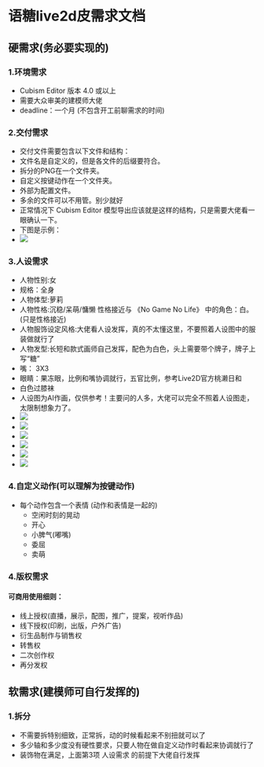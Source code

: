 # 语糖live2d皮需求文档

## 硬需求(务必要实现的)
### 1.环境需求
- Cubism Editor 版本 4.0 或以上
- 需要大众审美的建模师大佬
- deadline：一个月 (不包含开工前聊需求的时间)

### 2.交付需求
- 交付文件需要包含以下文件和结构：
- 文件名是自定义的，但是各文件的后缀要符合。
- 拆分的PNG在一个文件夹。
- 自定义按键动作在一个文件夹。
- 外部为配置文件。
- 多余的文件可以不用管。别少就好
- 正常情况下 Cubism Editor 模型导出应该就是这样的结构，只是需要大佬看一眼确认一下。
- 下图是示例：
- ![](./img/explorer_jdljAqBrtV.png)

### 3.人设需求
- 人物性别:女
- 规格：全身
- 人物体型:萝莉
- 人物性格:沉稳/呆萌/慵懒 性格接近与 《No Game No Life》 中的角色：白。(只是性格接近)
- 人物服饰设定风格:大佬看人设发挥，真的不太懂这里，不要照着人设图中的服装做就行了
- 人物发型:长短和款式画师自己发挥，配色为白色，头上需要带个牌子，牌子上写“糖”
- 嘴： 3X3
- 眼睛：果冻眼，比例和嘴协调就行，五官比例，参考Live2D官方桃濑日和
- 白色过膝袜
- 人设图为AI作画，仅供参考！主要问的人多，大佬可以完全不照着人设图走，太限制想象力了。
- ![](./img/00131-876210550.png)
- ![](./img/00150-2089675332.png)
- ![](./img/00153-2089675335.png)
- ![](./img/00155-2628384146.png)
- ![](./img/00158-1923762822.png)
- ![](./img/00161-1923762825.png)

### 4.自定义动作(可以理解为按键动作)
- 每个动作包含一个表情 (动作和表情是一起的)
  - 空闲时刻的晃动
  - 开心
  - 小脾气(嘟嘴)
  - 委屈
  - 卖萌

### 4.版权需求
#### 可商用使用细则：
- 线上授权(直播，展示，配图，推广，提案，视听作品)
- 线下授权(印刷，出版，户外广告)
- 衍生品制作与销售权
- 转售权
- 二次创作权
- 再分发权

## 软需求(建模师可自行发挥的)
### 1.拆分
- 不需要拆特别细致，正常拆，动的时候看起来不别扭就可以了
- 多少轴和多少度没有硬性要求，只要人物在做自定义动作时看起来协调就行了
- 装饰物在满足，上面第3项 人设需求 的前提下大佬自行发挥
